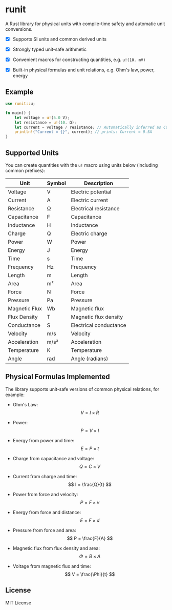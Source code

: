 # runit

A Rust library for physical units with compile-time safety and automatic unit conversions.

- [x] Supports SI units and common derived units  
- [x] Strongly typed unit-safe arithmetic  
- [x] Convenient macros for constructing quantities, e.g. `u!(10. mV)`  
- [x] Built-in physical formulas and unit relations, e.g. Ohm's law, power, energy  



## Example

```rust
use runit::u;

fn main() {
    let voltage = u!(5.0 V);
    let resistance = u!(10. Ω);
    let current = voltage / resistance; // Automatically inferred as Current
    println!("Current = {}", current); // prints: Current = 0.5A
}
```



## Supported Units

You can create quantities with the `u!` macro using units below (including common prefixes):

| Unit          | Symbol | Description            |
| ------------- | ------ | ---------------------- |
| Voltage       | V      | Electric potential     |
| Current       | A      | Electric current       |
| Resistance    | Ω      | Electrical resistance  |
| Capacitance   | F      | Capacitance            |
| Inductance    | H      | Inductance             |
| Charge        | Q      | Electric charge        |
| Power         | W      | Power                  |
| Energy        | J      | Energy                 |
| Time          | s      | Time                   |
| Frequency     | Hz     | Frequency              |
| Length        | m      | Length                 |
| Area          | m²     | Area                   |
| Force         | N      | Force                  |
| Pressure      | Pa     | Pressure               |
| Magnetic Flux | Wb     | Magnetic flux          |
| Flux Density  | T      | Magnetic flux density  |
| Conductance   | S      | Electrical conductance |
| Velocity      | m/s    | Velocity               |
| Acceleration  | m/s²   | Acceleration           |
| Temperature   | K      | Temperature            |
| Angle         | rad    | Angle (radians)        |



## Physical Formulas Implemented

The library supports unit-safe versions of common physical relations, for example:

- Ohm's Law:
     $$
     V = I \times R
     $$
     
- Power:
     $$
     P = V \times I
     $$
     
- Energy from power and time:
     $$
     E = P \times t
     $$
     
- Charge from capacitance and voltage:
     $$
     Q = C \times V
     $$
     
- Current from charge and time:
     $$
     I = \frac{Q}{t}
     $$
     
- Power from force and velocity:
     $$
     P = F \times v
     $$
     
- Energy from force and distance:
     $$
     E = F \times d
     $$
     
- Pressure from force and area:
     $$
     P = \frac{F}{A}
     $$
     
- Magnetic flux from flux density and area:
     $$
     \Phi = B \times A
     $$
     
- Voltage from magnetic flux and time:
     $$
     V = \frac{\Phi}{t}
     $$



## License

MIT License
